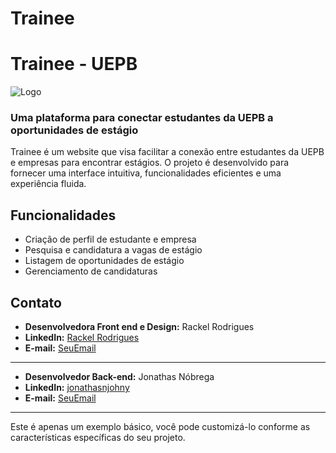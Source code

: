 # Trainee
# Trainee - UEPB

![Logo](link-para-o-logo.png)

### Uma plataforma para conectar estudantes da UEPB a oportunidades de estágio

Trainee é um website que visa facilitar a conexão entre estudantes da UEPB e empresas para encontrar estágios. O projeto é desenvolvido para fornecer uma interface intuitiva, funcionalidades eficientes e uma experiência fluida.

## Funcionalidades

- Criação de perfil de estudante e empresa
- Pesquisa e candidatura a vagas de estágio
- Listagem de oportunidades de estágio
- Gerenciamento de candidaturas

## Contato

- **Desenvolvedora Front end e Design:** Rackel Rodrigues
- **LinkedIn:** [Rackel Rodrigues](https://www.linkedin.com/in/rackel-rodrigues-708b57212/)
- **E-mail:** [SeuEmail](mailto:rackelrodrigues247@gmail.com)

---

- **Desenvolvedor Back-end:** Jonathas Nóbrega
- **LinkedIn:** [jonathasnjohny](https://www.linkedin.com/in/jonathasnjohnny/)
- **E-mail:** [SeuEmail](mailto:jonathasnobrega59@gmail.com)

---

Este é apenas um exemplo básico, você pode customizá-lo conforme as características específicas do seu projeto.
